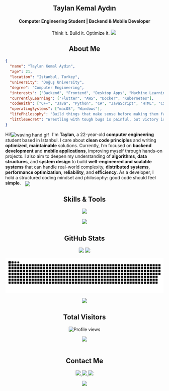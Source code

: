 <h2 align="center"> Taylan Kemal Aydın</h2>
<h4 align="center"> Computer Engineering Student |  Backend &  Mobile Developer</h4>
<p align="center"> Think it. Build it. Optimize it.   <img src="https://github.com/Anmol-Baranwal/Cool-GIFs-For-GitHub/assets/74038190/2c0eef4b-7b75-42bd-9722-4bea97a2d532" width="40">&nbsp;</p>

<h2 align="center">About Me </h2>

```json
{
  "name": "Taylan Kemal Aydın",
  "age": 21,
  "location": "Istanbul, Turkey",
  "university": "Doğuş University",
  "degree": "Computer Engineering",
  "interests": ["Backend", "Frontend", "Desktop Apps", "Machine Learning", "Mobile Apps"],
  "currentlyLearning": ["Flutter", "AWS", "Docker", "Kubernetes"],
  "codeWith": ["C++", "Java", "Python", "C#", "JavaScript", "HTML", "CSS"],
  "operatingSystems": ["macOS", "Windows"],
  "lifePhilosophy": "Build things that make sense before making them fancy.",
  "littleSecret": "Wrestling with tough bugs is painful, but victory is sweet."
}
```
<p>
Hi!<img src="https://user-images.githubusercontent.com/72663882/171687151-bb31c996-c9d2-49c8-b593-734946893b23.gif" alt="waving hand gif" aria-hidden="true" width="20" style="vertical-align: middle; margin-right: 6px;" /> I'm <strong>Taylan</strong>, a 22-year-old <strong>computer engineering</strong> student based in Istanbul. I care about <strong>clean code principles</strong> and writing <strong>optimized</strong>, <strong>maintainable</strong> solutions. Currently, I’m focused on <strong>backend development</strong> and <strong>mobile applications</strong>, improving myself through hands-on projects. I also aim to deepen my understanding of <strong>algorithms</strong>, <strong>data structures</strong>, and <strong>system design</strong> to build <strong>well-engineered and scalable systems</strong> that can handle real-world complexity, <strong>distributed systems</strong>, <strong>performance optimization</strong>, <strong>reliability</strong>, and <strong>efficiency</strong>.
As a developer, I hold a structured coding mindset and philosophy: good code should feel <strong>simple</strong>.    <img src="https://media2.giphy.com/media/QssGEmpkyEOhBCb7e1/giphy.gif?cid=ecf05e47a0n3gi1bfqntqmob8g9aid1oyj2wr3ds3mg700bl&rid=giphy.gif" width="20px" style="vertical-align: middle; margin-left: 10px;" /> </p>




<h2 align="center">Skills & Tools</h2>

<p align="center">
  <img src="https://skillicons.dev/icons?i=c,cpp,python,java,cs,javascript,html,css,nodejs,express,react,mysql&theme=dark" />
</p>
<p align="center">
  <img src="https://skillicons.dev/icons?i=sqlite,mongodb,vscode,git,github,postman,stackoverflow,bootstrap&theme=dark" />
</p>



<h2 align="center">GitHub Stats</h2>

<p align="center">
  <img src="https://github-readme-stats.vercel.app/api?username=taylnAydin&show_icons=true&theme=tokyonight" height="170"/>
  <img src="https://github-readme-stats.vercel.app/api/top-langs/?username=taylnAydin&layout=compact&theme=tokyonight" height="170"/>
</p>



  ![snake gif](https://github.com/taylnAydin/taylnAydin/blob/output/github-snake-dark.svg)

<div align="center">
 <img src="https://github.com/user-attachments/assets/0bf134e2-c0ba-488b-bbd4-9300f2f77871" width="400">
 </div>


<h2 align="center">Total Visitors</h2>
<p align="center">
  <img src="https://komarev.com/ghpvc/?username=taylnAydin&label=Profile%20Views&color=0e75b6&style=flat" alt="Profile views" />
</p>

 <div align="center">
 <img src="https://user-images.githubusercontent.com/74038190/212284158-e840e285-664b-44d7-b79b-e264b5e54825.gif" width="500">
<br><br>
 </div>

<h2 align="center">Contact Me</h2>




<p align="center">
  <a href="mailto:taylanaydin22@hotmail.com">
    <img src="https://img.shields.io/badge/email-%23D14836.svg?&style=for-the-badge&logo=gmail&logoColor=white" />
  </a>
  <a href="https://github.com/taylnAydin">
    <img src="https://img.shields.io/badge/github-%23121011.svg?&style=for-the-badge&logo=github&logoColor=white" />
  </a>
  <a href="https://leetcode.com/u/taylnAydin/">
    <img src="https://img.shields.io/badge/leetcode-%23FFA116.svg?&style=for-the-badge&logo=leetcode&logoColor=black" />
  </a>
</p>

<div align="center">
 
  <img src="https://user-images.githubusercontent.com/74038190/213866269-5d00981c-7c98-46d7-8a8e-16f462f15227.gif" width="400" />

</div>


